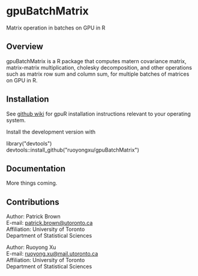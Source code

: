 # gpuBatchMatrix

Matrix operation in batches on GPU in R

## Overview
gpuBatchMatrix is a R package that computes matern covariance matrix, matrix-matrix multiplication, cholesky decomposition, and other operations such as matrix 
row sum and column sum, for multiple batches of matrices on GPU in R.



## Installation
See [github wiki](https://github.com/cdeterman/gpuR/wiki) for gpuR
installation instructions relevant to your operating system.

Install the development version with

library("devtools")\
devtools::install_github("ruoyongxu/gpuBatchMatrix")


## Documentation
More things coming.


## Contributions
Author: Patrick Brown                                                
E-mail: patrick.brown@utoronto.ca                                      
Affiliation: University of Toronto                                      
Department of Statistical Sciences   

Author: Ruoyong Xu                                      
E-mail: ruoyong.xu@mail.utoronto.ca                                   
Affiliation: University of Toronto                                  
Department of Statistical Sciences   








